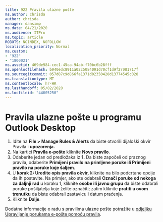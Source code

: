 ```yaml
---
title: 922 Pravila ulazne pošte
ms.author: chrisda
author: chrisda
manager: dansimp
ms.date: 04/21/2020
ms.audience: ITPro
ms.topic: article
ROBOTS: NOINDEX, NOFOLLOW
localization_priority: Normal
ms.custom:
- "922"
- "1800021"
ms.assetid: 469de984-cec1-45ca-94ab-f70bc6b28fff
ms.openlocfilehash: b940edc8911a02c5084091d70cf1d9f27081717f
ms.sourcegitcommit: 057d87c9d866fa1371d02350420d13774545c028
ms.translationtype: MT
ms.contentlocale: hr-HR
ms.lasthandoff: 05/02/2020
ms.locfileid: "44005250"
---
```

# <a name="inbox-rules-in-outlook-desktop"></a>Pravila ulazne pošte u programu Outlook Desktop

1. Idite na **File > Manage Rules & Alerts** da biste otvorili dijaloški okvir Pravila i **upozorenja.**
2. Na kartici **Pravila e-pošte** kliknite **Novo pravilo**.
3. Odaberite jedan od predložaka iz **1.** Da biste započeli od praznog pravila, odaberite **Primijeni pravilo na primljene poruke ili Primijeni pravilo na poruke koje šaljem**.
4. U **korak 2: Uredite opis pravila okvir,** kliknite na bilo podcrtane opcije da ih postavite. Na primjer, ako ste odabrali **Označi poruke od nekoga za daljnji rad** u koraku 1, kliknite **osobe ili javnu grupu** da biste odabrali poruke pošiljatelja koje želite označiti; zatim kliknite **pratiti u ovom trenutku** da biste odabrali zastavicu i datum praćenja.
5. Kliknite **Dalje**.

Dodatne informacije o radu s pravilima ulazne pošte potražite u [odjeljku Upravljanje porukama e-pošte pomoću pravila](https://support.office.com/article/manage-email-messages-by-using-rules-c24f5dea-9465-4df4-ad17-a50704d66c59).
